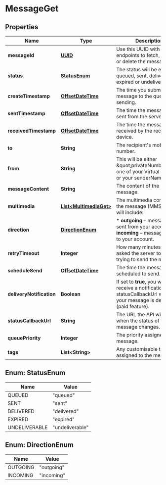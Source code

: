 # MessageGet

## Properties
Name | Type | Description | Notes
------------ | ------------- | ------------- | -------------
**messageId** | [**UUID**](UUID.md) | Use this UUID with our other endpoints to fetch, update or delete the message. |  [optional]
**status** | [**StatusEnum**](#StatusEnum) | The status will be either queued, sent, delivered, expired or undeliverable. |  [optional]
**createTimestamp** | [**OffsetDateTime**](OffsetDateTime.md) | The time you submitted the message to the queue for sending. |  [optional]
**sentTimestamp** | [**OffsetDateTime**](OffsetDateTime.md) | The time the message was sent from the server. |  [optional]
**receivedTimestamp** | [**OffsetDateTime**](OffsetDateTime.md) | The time the message was received by the recipient&#x27;s device. |  [optional]
**to** | **String** | The recipient&#x27;s mobile number. |  [optional]
**from** | **String** | This will be either \&quot;privateNumber\&quot;, one of your Virtual Numbers or your senderName. |  [optional]
**messageContent** | **String** | The content of the message. |  [optional]
**multimedia** | [**List&lt;MultimediaGet&gt;**](MultimediaGet.md) | The multimedia content of the message (MMS only). It will include:  |  [optional]
**direction** | [**DirectionEnum**](#DirectionEnum) | * **outgoing** – messages sent from your account. * **incoming** – messages sent to your account.  |  [optional]
**retryTimeout** | **Integer** | How many minutes you asked the server to keep trying to send the message. |  [optional]
**scheduleSend** | [**OffsetDateTime**](OffsetDateTime.md) | The time the message is scheduled to send. |  [optional]
**deliveryNotification** | **Boolean** | If set to **true**, you will receive a notification to the statusCallbackUrl when your message is delivered (paid feature). |  [optional]
**statusCallbackUrl** | **String** | The URL the API will call when the status of the message changes. |  [optional]
**queuePriority** | **Integer** | The priority assigned to the message. |  [optional]
**tags** | **List&lt;String&gt;** | Any customisable tags assigned to the message. |  [optional]

<a name="StatusEnum"></a>
## Enum: StatusEnum
Name | Value
---- | -----
QUEUED | &quot;queued&quot;
SENT | &quot;sent&quot;
DELIVERED | &quot;delivered&quot;
EXPIRED | &quot;expired&quot;
UNDELIVERABLE | &quot;undeliverable&quot;

<a name="DirectionEnum"></a>
## Enum: DirectionEnum
Name | Value
---- | -----
OUTGOING | &quot;outgoing&quot;
INCOMING | &quot;incoming&quot;
